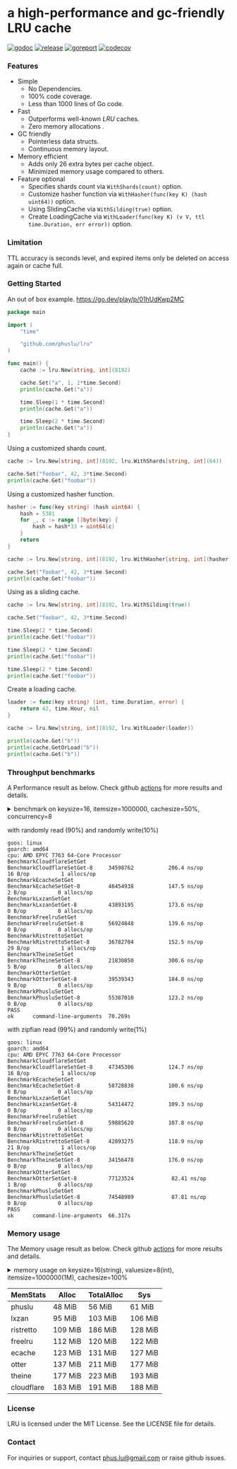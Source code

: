 # a high-performance and gc-friendly LRU cache

[![godoc][godoc-img]][godoc] [![release][release-img]][release] [![goreport][goreport-img]][goreport] [![codecov][codecov-img]][codecov]

### Features

* Simple
    - No Dependencies.
    - 100% code coverage.
    - Less than 1000 lines of Go code.
* Fast
    - Outperforms well-known *LRU* caches.
    - Zero memory allocations .
* GC friendly
    - Pointerless data structs.
    - Continuous memory layout.
* Memory efficient
    - Adds only 26 extra bytes per cache object.
    - Minimized memory usage compared to others.
* Feature optional
    - Specifies shards count via `WithShards(count)` option.
    - Customize hasher function via `WithHasher(func(key K) (hash uint64))` option.
    - Using SlidingCache via `WithSilding(true)` option.
    - Create LoadingCache via `WithLoader(func(key K) (v V, ttl time.Duration, err error))` option.

### Limitation
TTL accuracy is seconds level, and expired items only be deleted on access again or cache full.

### Getting Started

An out of box example. https://go.dev/play/p/01hUdKwp2MC
```go
package main

import (
	"time"

	"github.com/phuslu/lru"
)

func main() {
	cache := lru.New[string, int](8192)

	cache.Set("a", 1, 2*time.Second)
	println(cache.Get("a"))

	time.Sleep(1 * time.Second)
	println(cache.Get("a"))

	time.Sleep(2 * time.Second)
	println(cache.Get("a"))
}
```

Using a customized shards count.
```go
cache := lru.New[string, int](8192, lru.WithShards[string, int](64))

cache.Set("foobar", 42, 3*time.Second)
println(cache.Get("foobar"))
```

Using a customized hasher function.
```go
hasher := func(key string) (hash uint64) {
	hash = 5381
	for _, c := range []byte(key) {
		hash = hash*33 + uint64(c)
	}
	return
}

cache := lru.New[string, int](8192, lru.WithHasher[string, int](hasher))

cache.Set("foobar", 42, 3*time.Second)
println(cache.Get("foobar"))
```

Using as a sliding cache.
```go
cache := lru.New[string, int](8192, lru.WithSilding(true))

cache.Set("foobar", 42, 3*time.Second)

time.Sleep(2 * time.Second)
println(cache.Get("foobar"))

time.Sleep(2 * time.Second)
println(cache.Get("foobar"))

time.Sleep(2 * time.Second)
println(cache.Get("foobar"))
```

Create a loading cache.
```go
loader := func(key string) (int, time.Duration, error) {
	return 42, time.Hour, nil
}

cache := lru.New[string, int](8192, lru.WithLoader(loader))

println(cache.Get("b"))
println(cache.GetOrLoad("b"))
println(cache.Get("b"))
```

### Throughput benchmarks

A Performance result as below. Check github [actions][actions] for more results and details.
<details>
  <summary>benchmark on keysize=16, itemsize=1000000, cachesize=50%, concurrency=8</summary>

```go
// env writepecent=10 zipf=0 go test -v -cpu=8 -run=none -bench=. -benchtime=5s -benchmem bench_test.go
package bench

import (
	"crypto/sha1"
	"fmt"
	"math/rand"
	"os"
	"runtime"
	"strconv"
	"testing"
	"time"
	_ "unsafe"

	theine "github.com/Yiling-J/theine-go"
	"github.com/cespare/xxhash/v2"
	cloudflare "github.com/cloudflare/golibs/lrucache"
	ristretto "github.com/dgraph-io/ristretto"
	freelru "github.com/elastic/go-freelru"
	lxzan "github.com/lxzan/memorycache"
	otter "github.com/maypok86/otter"
	ecache "github.com/orca-zhang/ecache"
	phuslu "github.com/phuslu/lru"
)

const (
	keysize   = 16
	cachesize = 1000000
)

var threshold = func() uint32 {
	writepecent, _ := strconv.Atoi(os.Getenv("writepecent"))
	return ^uint32(0) / 100 * uint32(writepecent)
}()

var zipfian = func() (f func() uint64) {
	if os.Getenv("zipf") == "1" {
		f = rand.NewZipf(rand.New(rand.NewSource(time.Now().UnixNano())), 1.0001, 10, cachesize-1).Uint64
	}
	return
}

var shardcount = func() int {
	n := runtime.GOMAXPROCS(0) * 16
	k := 1
	for k < n {
		k = k * 2
	}
	return k
}()

var keys = func() (x []string) {
	x = make([]string, cachesize)
	for i := 0; i < cachesize; i++ {
		x[i] = fmt.Sprintf("%x", sha1.Sum([]byte(fmt.Sprint(i))))[:keysize]
	}
	return
}()

//go:noescape
//go:linkname fastrandn runtime.fastrandn
func fastrandn(x uint32) uint32

//go:noescape
//go:linkname fastrand runtime.fastrand
func fastrand() uint32

func BenchmarkCloudflareSetGet(b *testing.B) {
	cache := cloudflare.NewMultiLRUCache(uint(shardcount), uint(cachesize/shardcount))
	for i := 0; i < cachesize/2; i++ {
		cache.Set(keys[i], i, time.Now().Add(time.Hour))
	}
	expires := time.Now().Add(time.Hour)

	b.ResetTimer()

	b.RunParallel(func(pb *testing.PB) {
		zipf := zipfian()
		for pb.Next() {
			if threshold > 0 && fastrand() <= threshold {
				i := int(fastrandn(cachesize))
				cache.Set(keys[i], i, expires)
			} else if zipf == nil {
				cache.Get(keys[fastrandn(cachesize)])
			} else {
				cache.Get(keys[zipf()])
			}
		}
	})
}

func BenchmarkEcacheSetGet(b *testing.B) {
	cache := ecache.NewLRUCache(uint16(shardcount), uint16(cachesize/shardcount), time.Hour)
	for i := 0; i < cachesize/2; i++ {
		cache.Put(keys[i], i)
	}

	b.ResetTimer()

	b.RunParallel(func(pb *testing.PB) {
		zipf := zipfian()
		for pb.Next() {
			if threshold > 0 && fastrand() <= threshold {
				i := int(fastrandn(cachesize))
				cache.Put(keys[i], i)
			} else if zipf == nil {
				cache.Get(keys[fastrandn(cachesize)])
			} else {
				cache.Get(keys[zipf()])
			}
		}
	})
}

func BenchmarkLxzanSetGet(b *testing.B) {
	cache := lxzan.New[string, int](
		lxzan.WithBucketNum(shardcount),
		lxzan.WithBucketSize(cachesize/shardcount, cachesize/shardcount),
		lxzan.WithInterval(time.Hour, time.Hour),
	)
	for i := 0; i < cachesize/2; i++ {
		cache.Set(keys[i], i, time.Hour)
	}

	b.ResetTimer()

	b.RunParallel(func(pb *testing.PB) {
		zipf := zipfian()
		for pb.Next() {
			if threshold > 0 && fastrand() <= threshold {
				i := int(fastrandn(cachesize))
				cache.Set(keys[i], i, time.Hour)
			} else if zipf == nil {
				cache.Get(keys[fastrandn(cachesize)])
			} else {
				cache.Get(keys[zipf()])
			}
		}
	})
}

func hashStringXXHASH(s string) uint32 {
	return uint32(xxhash.Sum64String(s))
}

func BenchmarkFreelruSetGet(b *testing.B) {
	cache, _ := freelru.NewSharded[string, int](cachesize, hashStringXXHASH)
	for i := 0; i < cachesize/2; i++ {
		cache.AddWithLifetime(keys[i], i, time.Hour)
	}

	b.ResetTimer()

	b.RunParallel(func(pb *testing.PB) {
		zipf := zipfian()
		for pb.Next() {
			if threshold > 0 && fastrand() <= threshold {
				i := int(fastrandn(cachesize))
				cache.AddWithLifetime(keys[i], i, time.Hour)
			} else if zipf == nil {
				cache.Get(keys[fastrandn(cachesize)])
			} else {
				cache.Get(keys[zipf()])
			}
		}
	})
}

func BenchmarkRistrettoSetGet(b *testing.B) {
	cache, _ := ristretto.NewCache(&ristretto.Config{
		NumCounters: 10 * cachesize, // number of keys to track frequency of (10M).
		MaxCost:     cachesize,      // maximum cost of cache (1M).
		BufferItems: 64,             // number of keys per Get buffer.
	})
	for i := 0; i < cachesize/2; i++ {
		cache.SetWithTTL(keys[i], i, 1, time.Hour)
	}

	b.ResetTimer()

	b.RunParallel(func(pb *testing.PB) {
		zipf := zipfian()
		for pb.Next() {
			if threshold > 0 && fastrand() <= threshold {
				i := int(fastrandn(cachesize))
				cache.SetWithTTL(keys[i], i, 1, time.Hour)
			} else if zipf == nil {
				cache.Get(keys[fastrandn(cachesize)])
			} else {
				cache.Get(keys[zipf()])
			}
		}
	})
}

func BenchmarkTheineSetGet(b *testing.B) {
	cache, _ := theine.NewBuilder[string, int](cachesize).Build()
	for i := 0; i < cachesize/2; i++ {
		cache.SetWithTTL(keys[i], i, 1, time.Hour)
	}

	b.ResetTimer()

	b.RunParallel(func(pb *testing.PB) {
		zipf := zipfian()
		for pb.Next() {
			if threshold > 0 && fastrand() <= threshold {
				i := int(fastrandn(cachesize))
				cache.SetWithTTL(keys[i], i, 1, time.Hour)
			} else if zipf == nil {
				cache.Get(keys[fastrandn(cachesize)])
			} else {
				cache.Get(keys[zipf()])
			}
		}
	})
}

func BenchmarkOtterSetGet(b *testing.B) {
	cache, _ := otter.MustBuilder[string, int](cachesize).WithVariableTTL().Build()
	for i := 0; i < cachesize/2; i++ {
		cache.Set(keys[i], i, time.Hour)
	}

	b.ResetTimer()

	b.RunParallel(func(pb *testing.PB) {
		zipf := zipfian()
		for pb.Next() {
			if threshold > 0 && fastrand() <= threshold {
				i := int(fastrandn(cachesize))
				cache.Set(keys[i], i, time.Hour)
			} else if zipf == nil {
				cache.Get(keys[fastrandn(cachesize)])
			} else {
				cache.Get(keys[zipf()])
			}
		}
	})
}

func BenchmarkPhusluSetGet(b *testing.B) {
	cache := phuslu.New[string, int](cachesize, phuslu.WithShards[string, int](uint32(shardcount)))
	for i := 0; i < cachesize/2; i++ {
		cache.Set(keys[i], i, time.Hour)
	}

	b.ResetTimer()

	b.RunParallel(func(pb *testing.PB) {
		zipf := zipfian()
		for pb.Next() {
			if threshold > 0 && fastrand() <= threshold {
				i := int(fastrandn(cachesize))
				cache.Set(keys[i], i, time.Hour)
			} else if zipf == nil {
				cache.Get(keys[fastrandn(cachesize)])
			} else {
				cache.Get(keys[zipf()])
			}
		}
	})
}
```
</details>

with randomly read (90%) and randomly write(10%)
```
goos: linux
goarch: amd64
cpu: AMD EPYC 7763 64-Core Processor                
BenchmarkCloudflareSetGet
BenchmarkCloudflareSetGet-8   	34598762	       206.4 ns/op	      16 B/op	       1 allocs/op
BenchmarkEcacheSetGet
BenchmarkEcacheSetGet-8       	46454938	       147.5 ns/op	       2 B/op	       0 allocs/op
BenchmarkLxzanSetGet
BenchmarkLxzanSetGet-8        	43893195	       173.6 ns/op	       0 B/op	       0 allocs/op
BenchmarkFreelruSetGet
BenchmarkFreelruSetGet-8      	56924848	       139.6 ns/op	       0 B/op	       0 allocs/op
BenchmarkRistrettoSetGet
BenchmarkRistrettoSetGet-8    	36782704	       152.5 ns/op	      29 B/op	       1 allocs/op
BenchmarkTheineSetGet
BenchmarkTheineSetGet-8       	21830850	       300.6 ns/op	       5 B/op	       0 allocs/op
BenchmarkOtterSetGet
BenchmarkOtterSetGet-8        	39539343	       184.0 ns/op	       9 B/op	       0 allocs/op
BenchmarkPhusluSetGet
BenchmarkPhusluSetGet-8       	55387010	       123.2 ns/op	       0 B/op	       0 allocs/op
PASS
ok  	command-line-arguments	70.269s
```

with zipfian read (99%) and randomly write(1%)
```
goos: linux
goarch: amd64
cpu: AMD EPYC 7763 64-Core Processor                
BenchmarkCloudflareSetGet
BenchmarkCloudflareSetGet-8   	47345306	       124.7 ns/op	      16 B/op	       1 allocs/op
BenchmarkEcacheSetGet
BenchmarkEcacheSetGet-8       	58728838	       100.6 ns/op	       0 B/op	       0 allocs/op
BenchmarkLxzanSetGet
BenchmarkLxzanSetGet-8        	54314472	       109.3 ns/op	       0 B/op	       0 allocs/op
BenchmarkFreelruSetGet
BenchmarkFreelruSetGet-8      	59885620	       107.8 ns/op	       0 B/op	       0 allocs/op
BenchmarkRistrettoSetGet
BenchmarkRistrettoSetGet-8    	42893275	       118.9 ns/op	      21 B/op	       1 allocs/op
BenchmarkTheineSetGet
BenchmarkTheineSetGet-8       	34156478	       176.0 ns/op	       0 B/op	       0 allocs/op
BenchmarkOtterSetGet
BenchmarkOtterSetGet-8        	77123524	        82.41 ns/op	       1 B/op	       0 allocs/op
BenchmarkPhusluSetGet
BenchmarkPhusluSetGet-8       	74548989	        87.81 ns/op	       0 B/op	       0 allocs/op
PASS
ok  	command-line-arguments	66.317s
```

### Memory usage

The Memory usage result as below. Check github [actions][actions] for more results and details.
<details>
  <summary>memory usage on keysize=16(string), valuesize=8(int), itemsize=1000000(1M), cachesize=100%</summary>

```go
// memusage.go
package main

import (
	"fmt"
	"os"
	"runtime"
	"time"

	theine "github.com/Yiling-J/theine-go"
	"github.com/cespare/xxhash/v2"
	cloudflare "github.com/cloudflare/golibs/lrucache"
	freelru "github.com/elastic/go-freelru"
	ristretto "github.com/dgraph-io/ristretto"
	lxzan "github.com/lxzan/memorycache"
	otter "github.com/maypok86/otter"
	ecache "github.com/orca-zhang/ecache"
	phuslu "github.com/phuslu/lru"
)

const (
	keysize   = 16
	cachesize = 1000000
)

var keys []string 

func main() {
	keys = make([]string, cachesize)
	for i := 0; i < cachesize; i++ {
		keys[i] = fmt.Sprintf(fmt.Sprintf("%%0%dd", keysize), i)
	}

	var o runtime.MemStats
	runtime.ReadMemStats(&o)

	name := os.Args[1]
	switch name {
	case "phuslu":
		SetupPhuslu()
	case "freelru":
		SetupFreelru()
	case "ristretto":
		SetupRistretto()
	case "otter":
		SetupOtter()
	case "lxzan":
		SetupLxzan()
	case "ecache":
		SetupEcache()
	case "cloudflare":
		SetupCloudflare()
	case "theine":
		SetupTheine()
	default:
		panic("no cache name")
	}

	var m runtime.MemStats
	runtime.ReadMemStats(&m)

	fmt.Printf("%s\t%v MiB\t%v MiB\t%v MiB\n",
		name,
		(m.Alloc-o.Alloc)/1048576,
		(m.TotalAlloc-o.TotalAlloc)/1048576,
		(m.Sys-o.Sys)/1048576,
	)
}

func SetupPhuslu() {
	cache := phuslu.New[string, int](cachesize)
	for i := 0; i < cachesize; i++ {
		cache.Set(keys[i], i, time.Hour)
	}
}

func SetupFreelru() {
	cache, _ := freelru.NewSharded[string, int](cachesize, func(s string) uint32 { return uint32(xxhash.Sum64String(s)) })
	for i := 0; i < cachesize; i++ {
		cache.AddWithLifetime(keys[i], i, time.Hour)
	}
}

func SetupOtter() {
	cache, _ := otter.MustBuilder[string, int](cachesize).WithVariableTTL().Build()
	for i := 0; i < cachesize; i++ {
		cache.Set(keys[i], i, time.Hour)
	}
}

func SetupEcache() {
	cache := ecache.NewLRUCache(1024, cachesize/1024, time.Hour)
	for i := 0; i < cachesize; i++ {
		cache.Put(keys[i], i)
	}
}

func SetupRistretto() {
	cache, _ := ristretto.NewCache(&ristretto.Config{
		NumCounters: 10 * cachesize, // number of keys to track frequency of (10M).
		MaxCost:     cachesize,      // maximum cost of cache (1M).
		BufferItems: 64,             // number of keys per Get buffer.
	})
	for i := 0; i < cachesize; i++ {
		cache.SetWithTTL(keys[i], i, 1, time.Hour)
	}
}

func SetupLxzan() {
	cache := lxzan.New[string, int](
		lxzan.WithBucketNum(128),
		lxzan.WithBucketSize(cachesize/128, cachesize/128),
		lxzan.WithInterval(time.Hour, time.Hour),
	)
	for i := 0; i < cachesize; i++ {
		cache.Set(keys[i], i, time.Hour)
	}
}

func SetupTheine() {
	cache, _ := theine.NewBuilder[string, int](cachesize).Build()
	for i := 0; i < cachesize; i++ {
		cache.SetWithTTL(keys[i], i, 1, time.Hour)
	}
}

func SetupCloudflare() {
	cache := cloudflare.NewMultiLRUCache(1024, cachesize/1024)
	for i := 0; i < cachesize; i++ {
		cache.Set(keys[i], i, time.Now().Add(time.Hour))
	}
}
```
</details>

| MemStats   | Alloc   | TotalAlloc | Sys     |
| ---------- | ------- | ---------- | ------- |
| phuslu     | 48 MiB  | 56 MiB     | 61 MiB  |
| lxzan      | 95 MiB  | 103 MiB    | 106 MiB |
| ristretto  | 109 MiB | 186 MiB    | 128 MiB |
| freelru    | 112 MiB | 120 MiB    | 122 MiB |
| ecache     | 123 MiB | 131 MiB    | 127 MiB |
| otter      | 137 MiB | 211 MiB    | 177 MiB |
| theine     | 177 MiB | 223 MiB    | 193 MiB |
| cloudflare | 183 MiB | 191 MiB    | 188 MiB |

### License
LRU is licensed under the MIT License. See the LICENSE file for details.

### Contact
For inquiries or support, contact phus.lu@gmail.com or raise github issues.

[godoc-img]: http://img.shields.io/badge/godoc-reference-blue.svg
[godoc]: https://pkg.go.dev/github.com/phuslu/lru
[release-img]: https://img.shields.io/github/v/tag/phuslu/lru?label=release
[release]: https://github.com/phuslu/lru/tags
[goreport-img]: https://goreportcard.com/badge/github.com/phuslu/lru
[goreport]: https://goreportcard.com/report/github.com/phuslu/lru
[actions]: https://github.com/phuslu/lru/actions/workflows/benchmark.yml
[codecov-img]: https://codecov.io/gh/phuslu/lru/graph/badge.svg?token=Q21AMQNM1K
[codecov]: https://codecov.io/gh/phuslu/lru
